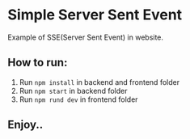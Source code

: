 # Simple Server Sent Event
Example of SSE(Server Sent Event) in website.

## How to run:
1. Run `npm install` in backend and frontend folder
2. Run `npm start` in backend folder
3. Run `npm rund dev` in frontend folder

## Enjoy..
